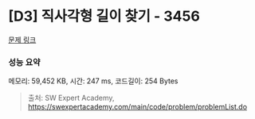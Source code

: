 # [D3] 직사각형 길이 찾기 - 3456 

[문제 링크](https://swexpertacademy.com/main/code/problem/problemDetail.do?contestProbId=AWFPmsqqALwDFAV0) 

### 성능 요약

메모리: 59,452 KB, 시간: 247 ms, 코드길이: 254 Bytes



> 출처: SW Expert Academy, https://swexpertacademy.com/main/code/problem/problemList.do
